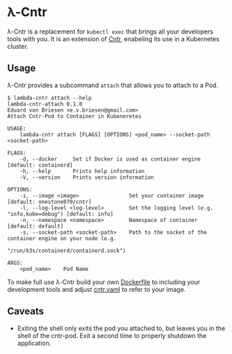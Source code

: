 # λ-Cntr

λ-Cntr is a replacement for `kubectl exec` that brings all your developers tools with you.
It is an extension of [Cntr](https://github.com/Mic92/cntr), enabeling its use in a Kubernetes cluster.

## Usage

λ-Cntr provides a subcommand `attach` that allows you to attach to a Pod.

```console
$ lambda-cntr attach --help
lambda-cntr-attach 0.1.0
Eduard von Briesen <e.v.briesen@gmail.com>
Attach Cntr-Pod to Container in Kubeneretes

USAGE:
    lambda-cntr attach [FLAGS] [OPTIONS] <pod_name> --socket-path <socket-path>

FLAGS:
    -d, --docker     Set if Docker is used as container engine [default: containerd]
    -h, --help       Prints help information
    -V, --version    Prints version information

OPTIONS:
    -i, --image <image>                Set your container image [default: onestone070/cntr]
    -l, --log-level <log-level>        Set the logging level (e.g. "info,kube=debug") [default: info]
    -n, --namespace <namespace>        Namespace of container [default: default]
    -s, --socket-path <socket-path>    Path to the socket of the container engine on your node (e.g.
                                       "/run/k3s/containerd/containerd.sock")

ARGS:
    <pod_name>    Pod Name
```

To make full use λ-Cntr build your own [Dockerfile](https://github.com/EduardvonBriesen/Lambda-Cntr/blob/main/Dockerfile) to including your development tools and adjust [cntr.yaml](https://github.com/EduardvonBriesen/Lambda-Cntr/blob/main/cntr.yaml) to refer to your image.

## Caveats 

- Exiting the shell only exits the pod you attached to, but leaves you in the shell of the cntr-pod. Exit a second time to properly shutdown the application.